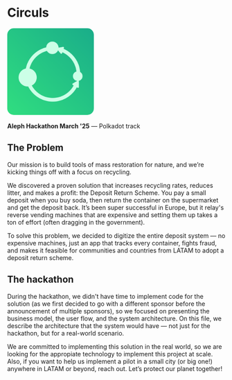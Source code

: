 # Circuls

<img src="./frontend/public/assets/logo.png" alt="Logo" style="width:200px; height:200px; border-radius:15px; margin-right: 20px;" />

**Aleph Hackathon March '25** — Polkadot track

## The Problem

Our mission is to build tools of mass restoration for nature, and we’re kicking things off with a focus on recycling.

We discovered a proven solution that increases recycling rates, reduces litter, and makes a profit: the Deposit Return Scheme. You pay a small deposit when you buy soda, then return the container on the supermarket and get the deposit back. It’s been super successful in Europe, but it relay's reverse vending machines that are expensive and setting them up takes a ton of effort (often dragging in the government).

To solve this problem, we decided to digitize the entire deposit system — no expensive machines, just an app that tracks every container, fights fraud, and makes it feasible for communities and countries from LATAM to adopt a deposit return scheme.

## The hackathon

During the hackathon, we didn't have time to implement code for the solution (as we first decided to go with a different sponsor before the announcement of multiple sponsors), so we focused on presenting the business model, the user flow, and the system architecture. On this file, we describe the architecture that the system would have — not just for the hackathon, but for a real-world scenario.

We are committed to implementing this solution in the real world, so we are looking for the appropiate technology to implement this project at scale. Also, if you want to help us implement a pilot in a small city (or big one!) anywhere in LATAM or beyond, reach out. Let’s protect our planet together!

##
